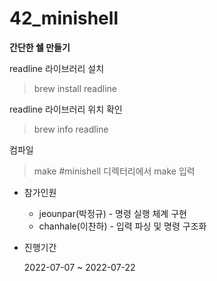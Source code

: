 # 42_minishell

**간단한 쉘 만들기**

readline 라이브러리 설치
>brew install readline

readline 라이브러리 위치 확인
>brew info readline

컴파일
>make #minishell 디렉터리에서 make 입력

-   참가인원

    -   jeounpar(박정규) - 명령 실행 체계 구현<br>
    -   chanhale(이찬하) - 입력 파싱 및 명령 구조화

-   진행기간

    2022-07-07 ~ 2022-07-22
